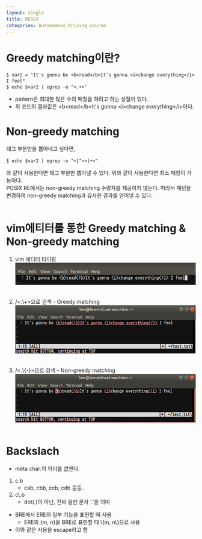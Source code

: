 ```yaml
---
layout: single
title: REGEX
categories: Autonomous_Driving_course
---
```

# Greedy matching이란?
```
$ var2 = "It's gonna be <b>read</b>It's gonna <i>change everything</i> I feel"
$ echo $var2 | egrep -o "<.+>"
```

* pattern은 최대한 많은 수의 매칭을  하려고 하는 성질이 있다.
* 위 코드의 결과값은 <b\>read</b\>It's gonna <i\>change everything</i\>이다.

# Non-greedy matching
태그 부분만을 뽑아내고 싶다면,
```
$ echo $var2 | egrep -o "<[^<>]+>"
```
와 같이 사용한다면 태그 부분만 뽑아낼 수 있다. 위와 같이 사용한다면 최소 매칭이 가능하다.<br>
POSIX RE에서는 non-greedy matching 수량자를 제공하지 않는다. 따라서 패턴을 변경하여 non-greedy matching과 유사한 결과를 얻어낼 수 있다.<br><br>

# vim에티터를 통한 Greedy matching & Non-greedy matching
1. vim 에디터 타이핑<br>
![72.png](../../../images/Autonomous_Driving/Week1/72.png)
<br><br>

2. /<.\\+>으로 검색 - Greedy matching<br>
![73.png](../../../images/Autonomous_Driving/Week1/73.png)
<br><br>

3. /<.\\{-}>으로 검색 - Non-greedy matching<br>
![74.png](../../../images/Autonomous_Driving/Week1/74.png)
<br><br>

# Backslach
* meta char.의 의미를 없앤다.
1. c.b
    * cab, cbb, ccb, cdb 등등..
2. c\\.b
    * dot(.)이 아닌, 진짜 일반 문자 '.'을 의미
* BRE에서 ERE의 일부 기능을 표현할 때 사용
    * ERE의 {m, n}을 BRE로 표현할 때 \\{m, n\\}으로 사용
* 이와 같은 사용을 escape라고 함

